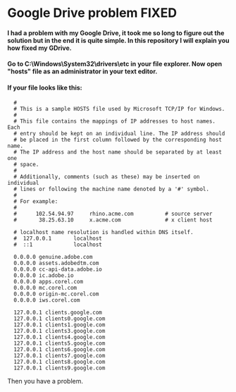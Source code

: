 # Google Drive problem FIXED
#### I had a problem with my Google Drive, it took me so long to figure out the solution but in the end it is quite simple. In this repository I will explain you how fixed my GDrive.

#### Go to C:\Windows\System32\drivers\etc in your file explorer. Now open "hosts" file as an administrator in your text editor.
#### If your file looks like this:
```# Copyright (c) 1993-2009 Microsoft Corp.
  #
  # This is a sample HOSTS file used by Microsoft TCP/IP for Windows.
  #
  # This file contains the mappings of IP addresses to host names. Each
  # entry should be kept on an individual line. The IP address should
  # be placed in the first column followed by the corresponding host name.
  # The IP address and the host name should be separated by at least one
  # space.
  #
  # Additionally, comments (such as these) may be inserted on individual
  # lines or following the machine name denoted by a '#' symbol.
  #
  # For example:
  #
  #      102.54.94.97     rhino.acme.com          # source server
  #       38.25.63.10     x.acme.com              # x client host
  
  # localhost name resolution is handled within DNS itself.
  #  127.0.0.1       localhost
  #  ::1             localhost
  
  0.0.0.0 genuine.adobe.com
  0.0.0.0 assets.adobedtm.com
  0.0.0.0 cc-api-data.adobe.io
  0.0.0.0 ic.adobe.io
  0.0.0.0 apps.corel.com
  0.0.0.0 mc.corel.com
  0.0.0.0 origin-mc.corel.com
  0.0.0.0 iws.corel.com
  
  127.0.0.1 clients.google.com
  127.0.0.1 clients0.google.com
  127.0.0.1 clients1.google.com
  127.0.0.1 clients3.google.com
  127.0.0.1 clients4.google.com
  127.0.0.1 clients5.google.com
  127.0.0.1 clients6.google.com
  127.0.0.1 clients7.google.com
  127.0.0.1 clients8.google.com
  127.0.0.1 clients9.google.com
```

Then you have a problem.
